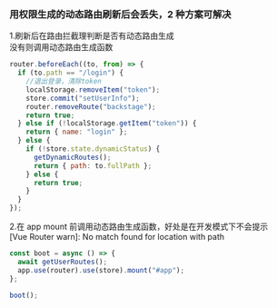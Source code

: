### 用权限生成的动态路由刷新后会丢失，2 种方案可解决

1.刷新后在路由拦截理判断是否有动态路由生成  
 没有则调用动态路由生成函数

```javascript
router.beforeEach((to, from) => {
  if (to.path == "/login") {
    //退出登录，清除token
    localStorage.removeItem("token");
    store.commit("setUserInfo");
    router.removeRoute("backstage");
    return true;
  } else if (!localStorage.getItem("token")) {
    return { name: "login" };
  } else {
    if (!store.state.dynamicStatus) {
      getDynamicRoutes();
      return { path: to.fullPath };
    } else {
      return true;
    }
  }
});
```

2.在 app mount 前调用动态路由生成函数，好处是在开发模式下不会提示  
[Vue Router warn]: No match found for location with path

```javascript
const boot = async () => {
  await getUserRoutes();
  app.use(router).use(store).mount("#app");
};

boot();
```
